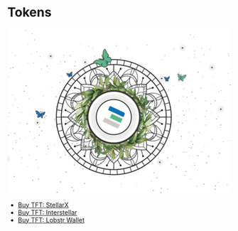 # Tokens

![](img/tokens_tf_header.png)

- [Buy TFT: StellarX](tft_stellarx)
- [Buy TFT: Interstellar](tft_interstellar)
- [Buy TFT: Lobstr Wallet](info_threefold:tft_lobstr)